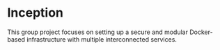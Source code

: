 # Inception
This group project focuses on setting up a secure and modular Docker-based infrastructure with multiple interconnected services.
